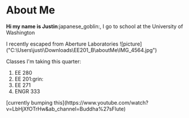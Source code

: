 
# About Me

<p>
<strong>Hi my name is Justin</strong>:japanese_goblin:, I go to school at the University of Washington

<p> I recently escaped from Aberture Laboratories
![picture]("C:\Users\justi\Downloads\EE201_B\aboutMe\IMG_4564.jpg")


<p>Classes I'm taking this quarter:
<ol>
	<li>EE 280</li>
	<li>EE 201:grin:</li>
	<li>EE 271</li>
	<li>ENGR 333</li>
</ol>
[currently bumping this](https://www.youtube.com/watch?v=LbHjXfOTrHw&ab_channel=Buddha%27sFlute)
<p> 

